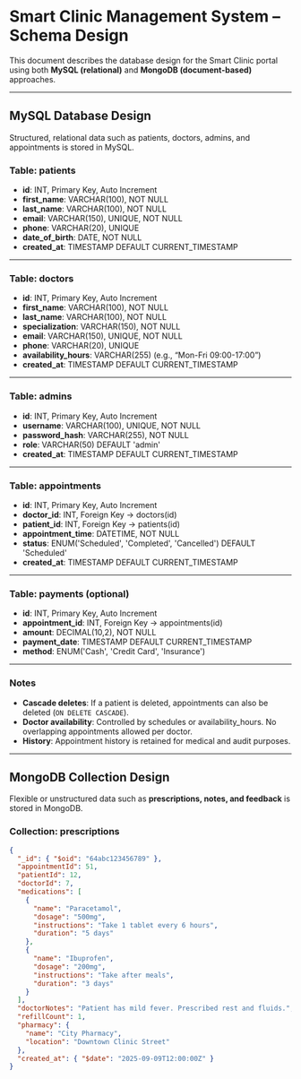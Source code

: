 # Smart Clinic Management System – Schema Design

This document describes the database design for the Smart Clinic portal using both **MySQL (relational)** and **MongoDB (document-based)** approaches.

---

## MySQL Database Design

Structured, relational data such as patients, doctors, admins, and appointments is stored in MySQL.  

### Table: patients
- **id**: INT, Primary Key, Auto Increment  
- **first_name**: VARCHAR(100), NOT NULL  
- **last_name**: VARCHAR(100), NOT NULL  
- **email**: VARCHAR(150), UNIQUE, NOT NULL  
- **phone**: VARCHAR(20), UNIQUE  
- **date_of_birth**: DATE, NOT NULL  
- **created_at**: TIMESTAMP DEFAULT CURRENT_TIMESTAMP  

---

### Table: doctors
- **id**: INT, Primary Key, Auto Increment  
- **first_name**: VARCHAR(100), NOT NULL  
- **last_name**: VARCHAR(100), NOT NULL  
- **specialization**: VARCHAR(150), NOT NULL  
- **email**: VARCHAR(150), UNIQUE, NOT NULL  
- **phone**: VARCHAR(20), UNIQUE  
- **availability_hours**: VARCHAR(255) (e.g., “Mon-Fri 09:00-17:00”)  
- **created_at**: TIMESTAMP DEFAULT CURRENT_TIMESTAMP  

---

### Table: admins
- **id**: INT, Primary Key, Auto Increment  
- **username**: VARCHAR(100), UNIQUE, NOT NULL  
- **password_hash**: VARCHAR(255), NOT NULL  
- **role**: VARCHAR(50) DEFAULT 'admin'  
- **created_at**: TIMESTAMP DEFAULT CURRENT_TIMESTAMP  

---

### Table: appointments
- **id**: INT, Primary Key, Auto Increment  
- **doctor_id**: INT, Foreign Key → doctors(id)  
- **patient_id**: INT, Foreign Key → patients(id)  
- **appointment_time**: DATETIME, NOT NULL  
- **status**: ENUM('Scheduled', 'Completed', 'Cancelled') DEFAULT 'Scheduled'  
- **created_at**: TIMESTAMP DEFAULT CURRENT_TIMESTAMP  

---

### Table: payments (optional)
- **id**: INT, Primary Key, Auto Increment  
- **appointment_id**: INT, Foreign Key → appointments(id)  
- **amount**: DECIMAL(10,2), NOT NULL  
- **payment_date**: TIMESTAMP DEFAULT CURRENT_TIMESTAMP  
- **method**: ENUM('Cash', 'Credit Card', 'Insurance')  

---

### Notes
- **Cascade deletes**: If a patient is deleted, appointments can also be deleted (`ON DELETE CASCADE`).  
- **Doctor availability**: Controlled by schedules or availability_hours. No overlapping appointments allowed per doctor.  
- **History**: Appointment history is retained for medical and audit purposes.  

---

## MongoDB Collection Design

Flexible or unstructured data such as **prescriptions, notes, and feedback** is stored in MongoDB.

### Collection: prescriptions
```json
{
  "_id": { "$oid": "64abc123456789" },
  "appointmentId": 51,
  "patientId": 12,
  "doctorId": 7,
  "medications": [
    {
      "name": "Paracetamol",
      "dosage": "500mg",
      "instructions": "Take 1 tablet every 6 hours",
      "duration": "5 days"
    },
    {
      "name": "Ibuprofen",
      "dosage": "200mg",
      "instructions": "Take after meals",
      "duration": "3 days"
    }
  ],
  "doctorNotes": "Patient has mild fever. Prescribed rest and fluids.",
  "refillCount": 1,
  "pharmacy": {
    "name": "City Pharmacy",
    "location": "Downtown Clinic Street"
  },
  "created_at": { "$date": "2025-09-09T12:00:00Z" }
}
